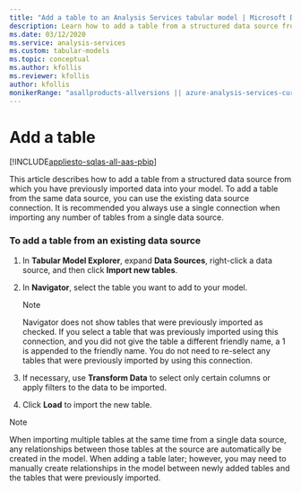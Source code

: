 ```yaml
---
title: "Add a table to an Analysis Services tabular model | Microsoft Docs"
description: Learn how to add a table from a structured data source from which you have previously imported data into your model.
ms.date: 03/12/2020
ms.service: analysis-services
ms.custom: tabular-models
ms.topic: conceptual
ms.author: kfollis
ms.reviewer: kfollis
author: kfollis
monikerRange: "asallproducts-allversions || azure-analysis-services-current || power-bi-premium-current || >= sql-analysis-services-2016"
---
```

# Add a table

[!INCLUDE[appliesto-sqlas-all-aas-pbip](../includes/appliesto-sqlas-all-aas-pbip.md)]

  This article describes how to add a table from a structured data source from which you have previously imported data into your model. To add a table from the same data source, you can use the existing data source connection. It is recommended you always use a single connection when importing any number of tables from a single data source.  
  
### To add a table from an existing data source
  
1.  In **Tabular Model Explorer**, expand **Data Sources**, right-click a data source, and then click **Import new tables**.  
  
2.  In **Navigator**, select the table you want to add to your model.  
  
    > [!NOTE]  
    >  Navigator does not show tables that were previously imported as checked. If you select a table that was previously imported using this connection, and you did not give the table a different friendly name, a 1 is appended to the friendly name. You do not need to re-select any tables that were previously imported by using this connection.  
  
3.  If necessary, use **Transform Data** to select only certain columns or apply filters to the data to be imported.  
  
4.  Click **Load** to import the new table.  
  
> [!NOTE]  
>  When importing multiple tables at the same time from a single data source, any relationships between those tables at the source are automatically be created in the model. When adding a table later; however, you may need to manually create relationships in the model between newly added tables and the tables that were previously imported.  
  
  
  

